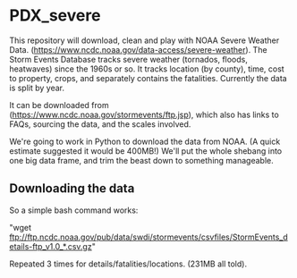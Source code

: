 # PDX_severe

This repository will download, clean and play with NOAA Severe Weather Data.
(https://www.ncdc.noaa.gov/data-access/severe-weather).
The Storm Events Database tracks severe weather (tornados, floods, heatwaves) 
since the 1960s or so.  It tracks location (by county), time, cost to property, crops, and separately
contains the fatalities.  Currently the data is split by year.

It can be downloaded from (https://www.ncdc.noaa.gov/stormevents/ftp.jsp),
which also has links to FAQs, sourcing the data, and the scales involved.

We're going to work in Python to download the data from NOAA. 
(A quick estimate suggested it would be 400MB!)
We'll put the whole shebang into one big data frame, and trim the beast down
to something manageable. 

## Downloading the data

So a simple bash command works:

"wget ftp://ftp.ncdc.noaa.gov/pub/data/swdi/stormevents/csvfiles/StormEvents_details-ftp_v1.0_*.csv.gz"

Repeated 3 times for details/fatalities/locations. (231MB all told).

